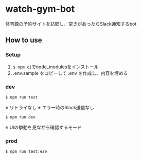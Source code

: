 # watch-gym-bot
体育館の予約サイトを訪問し、空きがあったらSlack通知するbot

## How to use
### Setup
1. `$ npm ci`でnode_modulesをインストール
2. .env.sample をコピーして .env を作成し、内容を埋める

### dev
```
$ npm run test
```
※ リトライなし
※ エラー時のSlack送信なし

```
$ npm run dev
```
※ UIの挙動を見ながら確認するモード

### prod
```
$ npm run test:e2e
```
